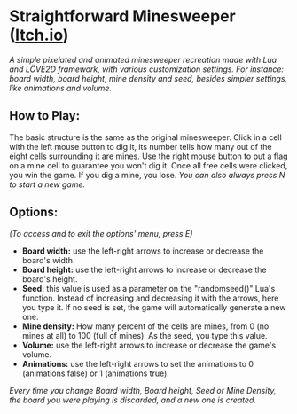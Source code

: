 # Straightforward Minesweeper ([Itch.io](https://mondfuchs.itch.io/straightforwardminesweeper))

*A simple pixelated and animated minesweeper recreation made with Lua and LÖVE2D framework, with various customization settings. For instance: board width, board height, mine density and seed, besides simpler settings, like animations and volume.*

## How to Play:
The basic structure is the same as the original minesweeper. Click in a cell with the left mouse button to dig it, its number tells how many out of the eight cells surrounding it are mines. Use the right mouse button to put a flag on a mine cell to guarantee you won't dig it.
Once all free cells were clicked, you win the game. If you dig a mine, you lose. *You can also always press N to start a new game.*

## Options:
*(To access and to exit the options' menu, press E)*
- **Board width:** use the left-right arrows to increase or decrease the board's width.
- **Board height:** use the left-right arrows to increase or decrease the board's height.
- **Seed:** this value is used as a parameter on the "randomseed()" Lua's function. Instead of increasing and decreasing it with the arrows, here you type it. If no seed is set, the game will automatically generate a new one.
- **Mine density:** How many percent of the cells are mines, from 0 (no mines at all) to 100 (full of mines). As the seed, you type this value.
- **Volume:** use the left-right arrows to increase or decrease the game's volume.
- **Animations:** use the left-right arrows to set the animations to 0 (animations false) or 1 (animations true).

*Every time you change Board width, Board height, Seed or Mine Density, the board you were playing is discarded, and a new one is created.*